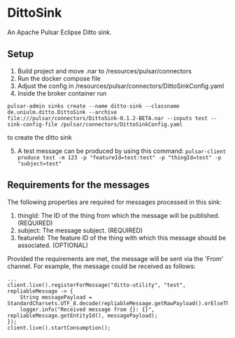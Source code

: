 # DittoSink

An Apache Pulsar Eclipse Ditto sink.

## Setup
1. Build project and move .nar to /resources/pulsar/connectors
2. Run the docker compose file
3. Adjust the config in /resources/pulsar/connectors/DittoSinkConfig.yaml
4. Inside the broker container run

```pulsar-admin sinks create --name ditto-sink --classname de.uniulm.ditto.DittoSink --archive file:///pulsar/connectors/DittoSink-0.1.2-BETA.nar --inputs test --sink-config-file /pulsar/connectors/DittoSinkConfig.yaml```

to create the ditto sink

5. A test message can be produced by using this command:
   ```pulsar-client produce test -m 123 -p "featureId=test:test" -p "thingId=test" -p "subject=test"```

## Requirements for the messages

The following properties are required for messages processed in this sink:

1. thingId: The ID of the thing from which the message will be published. (REQUIRED)
2. subject: The message subject. (REQUIRED)
3. featureId: The feature ID of the thing with which this message should be associated. (OPTIONAL)

Provided the requirements are met, the message will be sent via the 'From' channel.
For example, the message could be received as follows:

```
...
client.live().registerForMessage("ditto-utility", "test", repliableMessage -> {
    String messagePayload = StandardCharsets.UTF_8.decode(repliableMessage.getRawPayload().orElseThrow()).toString();
    logger.info("Received message from {}: {}", repliableMessage.getEntityId(), messagePayload);
});
client.live().startConsumption();
```